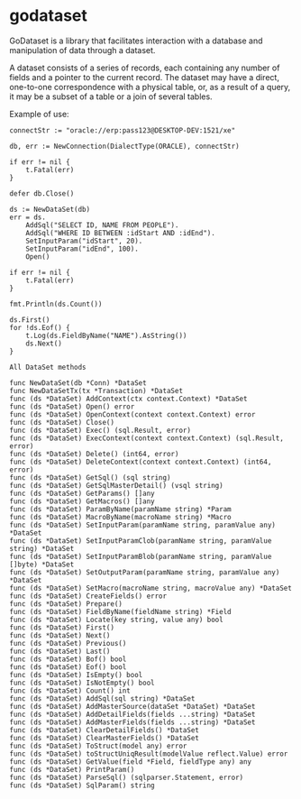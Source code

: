 # godataset

GoDataset is a library that facilitates interaction with a database and manipulation of data through a dataset.

A dataset consists of a series of records, each containing any number of fields and a pointer to the current record. The dataset may have a direct, one-to-one correspondence with a physical table, or, as a result of a query, it may be a subset of a table or a join of several tables.

Example of use:

    connectStr := "oracle://erp:pass123@DESKTOP-DEV:1521/xe"

	db, err := NewConnection(DialectType(ORACLE), connectStr)

	if err != nil {
		t.Fatal(err)
	}

	defer db.Close()

	ds := NewDataSet(db)
	err = ds.
		AddSql("SELECT ID, NAME FROM PEOPLE").
		AddSql("WHERE ID BETWEEN :idStart AND :idEnd").
		SetInputParam("idStart", 20).
		SetInputParam("idEnd", 100).
		Open()

	if err != nil {
		t.Fatal(err)
	}

    fmt.Println(ds.Count())

	ds.First()
	for !ds.Eof() {
		t.Log(ds.FieldByName("NAME").AsString())
		ds.Next()
	}

    All DataSet methods
    
    func NewDataSet(db *Conn) *DataSet
    func NewDataSetTx(tx *Transaction) *DataSet
    func (ds *DataSet) AddContext(ctx context.Context) *DataSet
    func (ds *DataSet) Open() error
    func (ds *DataSet) OpenContext(context context.Context) error
    func (ds *DataSet) Close()
    func (ds *DataSet) Exec() (sql.Result, error)
    func (ds *DataSet) ExecContext(context context.Context) (sql.Result, error)
    func (ds *DataSet) Delete() (int64, error)
    func (ds *DataSet) DeleteContext(context context.Context) (int64, error)
    func (ds *DataSet) GetSql() (sql string)
    func (ds *DataSet) GetSqlMasterDetail() (vsql string)
    func (ds *DataSet) GetParams() []any
    func (ds *DataSet) GetMacros() []any
    func (ds *DataSet) ParamByName(paramName string) *Param
    func (ds *DataSet) MacroByName(macroName string) *Macro
    func (ds *DataSet) SetInputParam(paramName string, paramValue any) *DataSet
    func (ds *DataSet) SetInputParamClob(paramName string, paramValue string) *DataSet
    func (ds *DataSet) SetInputParamBlob(paramName string, paramValue []byte) *DataSet
    func (ds *DataSet) SetOutputParam(paramName string, paramValue any) *DataSet
    func (ds *DataSet) SetMacro(macroName string, macroValue any) *DataSet
    func (ds *DataSet) CreateFields() error
    func (ds *DataSet) Prepare()
    func (ds *DataSet) FieldByName(fieldName string) *Field
    func (ds *DataSet) Locate(key string, value any) bool
    func (ds *DataSet) First()
    func (ds *DataSet) Next()
    func (ds *DataSet) Previous()
    func (ds *DataSet) Last()
    func (ds *DataSet) Bof() bool
    func (ds *DataSet) Eof() bool
    func (ds *DataSet) IsEmpty() bool
    func (ds *DataSet) IsNotEmpty() bool
    func (ds *DataSet) Count() int
    func (ds *DataSet) AddSql(sql string) *DataSet
    func (ds *DataSet) AddMasterSource(dataSet *DataSet) *DataSet 
    func (ds *DataSet) AddDetailFields(fields ...string) *DataSet
    func (ds *DataSet) AddMasterFields(fields ...string) *DataSet
    func (ds *DataSet) ClearDetailFields() *DataSet 
    func (ds *DataSet) ClearMasterFields() *DataSet
    func (ds *DataSet) ToStruct(model any) error 
    func (ds *DataSet) toStructUniqResult(modelValue reflect.Value) error
    func (ds *DataSet) GetValue(field *Field, fieldType any) any
    func (ds *DataSet) PrintParam()
    func (ds *DataSet) ParseSql() (sqlparser.Statement, error)
    func (ds *DataSet) SqlParam() string